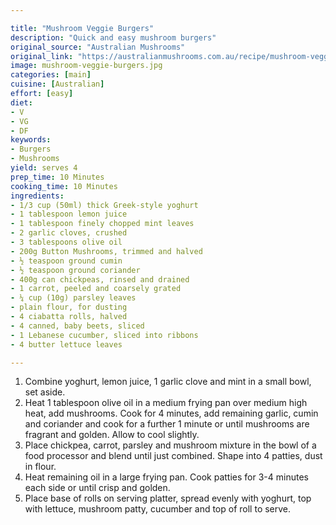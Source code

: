 ```yaml
---

title: "Mushroom Veggie Burgers"
description: "Quick and easy mushroom burgers"
original_source: "Australian Mushrooms"
original_link: "https://australianmushrooms.com.au/recipe/mushroom-veggie-burgers/"
image: mushroom-veggie-burgers.jpg
categories: [main]
cuisine: [Australian]
effort: [easy]
diet:
- V
- VG
- DF
keywords:
- Burgers
- Mushrooms
yield: serves 4
prep_time: 10 Minutes
cooking_time: 10 Minutes
ingredients:
- 1/3 cup (50ml) thick Greek-style yoghurt
- 1 tablespoon lemon juice
- 1 tablespoon finely chopped mint leaves
- 2 garlic cloves, crushed
- 3 tablespoons olive oil
- 200g Button Mushrooms, trimmed and halved
- ½ teaspoon ground cumin
- ½ teaspoon ground coriander
- 400g can chickpeas, rinsed and drained
- 1 carrot, peeled and coarsely grated
- ¼ cup (10g) parsley leaves
- plain flour, for dusting
- 4 ciabatta rolls, halved
- 4 canned, baby beets, sliced
- 1 Lebanese cucumber, sliced into ribbons
- 4 butter lettuce leaves

---
```


1. Combine yoghurt, lemon juice, 1 garlic clove and mint in a small bowl, set aside.
2. Heat 1 tablespoon olive oil in a medium frying pan over medium high heat, add mushrooms. Cook for 4 minutes, add remaining garlic, cumin and coriander and cook for a further 1 minute or until mushrooms are fragrant and golden. Allow to cool slightly.
3. Place chickpea, carrot, parsley and mushroom mixture in the bowl of a food processor and blend until just combined. Shape into 4 patties, dust in flour.
4. Heat remaining oil in a large frying pan. Cook patties for 3-4 minutes each side or until crisp and golden.
5. Place base of rolls on serving platter, spread evenly with yoghurt, top with lettuce, mushroom patty, cucumber and top of roll to serve.
